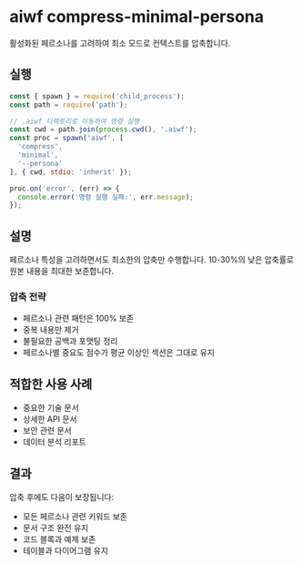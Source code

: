 # aiwf compress-minimal-persona

활성화된 페르소나를 고려하여 최소 모드로 컨텍스트를 압축합니다.

## 실행

```javascript
const { spawn } = require('child_process');
const path = require('path');

// .aiwf 디렉토리로 이동하여 명령 실행
const cwd = path.join(process.cwd(), '.aiwf');
const proc = spawn('aiwf', [
  'compress',
  'minimal',
  '--persona'
], { cwd, stdio: 'inherit' });

proc.on('error', (err) => {
  console.error('명령 실행 실패:', err.message);
});
```

## 설명

페르소나 특성을 고려하면서도 최소한의 압축만 수행합니다. 10-30%의 낮은 압축률로 원본 내용을 최대한 보존합니다.

### 압축 전략

- 페르소나 관련 패턴은 100% 보존
- 중복 내용만 제거
- 불필요한 공백과 포맷팅 정리
- 페르소나별 중요도 점수가 평균 이상인 섹션은 그대로 유지

## 적합한 사용 사례

- 중요한 기술 문서
- 상세한 API 문서
- 보안 관련 문서
- 데이터 분석 리포트

## 결과

압축 후에도 다음이 보장됩니다:
- 모든 페르소나 관련 키워드 보존
- 문서 구조 완전 유지
- 코드 블록과 예제 보존
- 테이블과 다이어그램 유지
